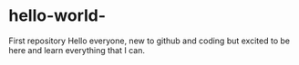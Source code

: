 # hello-world-
First repository 
Hello everyone, new to github and coding but excited to be here and learn everything that I can.
